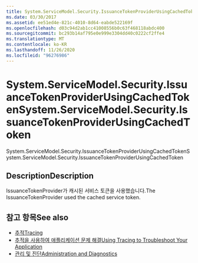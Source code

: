 ```yaml
---
title: System.ServiceModel.Security.IssuanceTokenProviderUsingCachedToken
ms.date: 03/30/2017
ms.assetid: ee51ed4e-821c-4010-8d64-eabde522169f
ms.openlocfilehash: d03c94d2ab1cc41008556b0c63f468118abdc400
ms.sourcegitcommit: bc293b14af795e0e999e3304dd40c0222cf2ffe4
ms.translationtype: MT
ms.contentlocale: ko-KR
ms.lasthandoff: 11/26/2020
ms.locfileid: "96276986"
---
```

# <a name="systemservicemodelsecurityissuancetokenproviderusingcachedtoken"></a><span data-ttu-id="be6ac-102">System.ServiceModel.Security.IssuanceTokenProviderUsingCachedToken</span><span class="sxs-lookup"><span data-stu-id="be6ac-102">System.ServiceModel.Security.IssuanceTokenProviderUsingCachedToken</span></span>

<span data-ttu-id="be6ac-103">System.ServiceModel.Security.IssuanceTokenProviderUsingCachedToken</span><span class="sxs-lookup"><span data-stu-id="be6ac-103">System.ServiceModel.Security.IssuanceTokenProviderUsingCachedToken</span></span>  
  
## <a name="description"></a><span data-ttu-id="be6ac-104">Description</span><span class="sxs-lookup"><span data-stu-id="be6ac-104">Description</span></span>  

 <span data-ttu-id="be6ac-105">IssuanceTokenProvider가 캐시된 서비스 토큰을 사용했습니다.</span><span class="sxs-lookup"><span data-stu-id="be6ac-105">The IssuanceTokenProvider used the cached service token.</span></span>  
  
## <a name="see-also"></a><span data-ttu-id="be6ac-106">참고 항목</span><span class="sxs-lookup"><span data-stu-id="be6ac-106">See also</span></span>

- [<span data-ttu-id="be6ac-107">추적</span><span class="sxs-lookup"><span data-stu-id="be6ac-107">Tracing</span></span>](index.md)
- [<span data-ttu-id="be6ac-108">추적을 사용하여 애플리케이션 문제 해결</span><span class="sxs-lookup"><span data-stu-id="be6ac-108">Using Tracing to Troubleshoot Your Application</span></span>](using-tracing-to-troubleshoot-your-application.md)
- [<span data-ttu-id="be6ac-109">관리 및 진단</span><span class="sxs-lookup"><span data-stu-id="be6ac-109">Administration and Diagnostics</span></span>](../index.md)
